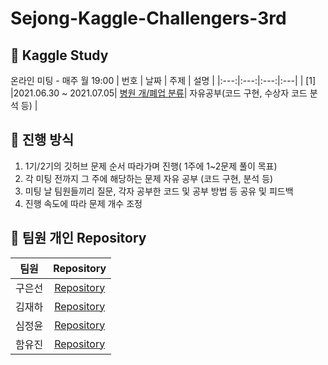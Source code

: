 # Sejong-Kaggle-Challengers-3rd
## 📌 Kaggle Study 
온라인 미팅 - 매주 월 19:00
| 번호 | 날짜 | 주제 | 설명 |
|:---:|:---:|:---:|:---|
| [1] |2021.06.30 ~ 2021.07.05| [병원 개/폐업 분류](https://dacon.io/competitions/official/9565/overview/)| 자유공부(코드 구현, 수상자 코드 분석 등) |

## 📌 진행 방식 
1. 1기/2기의 깃허브 문제 순서 따라가며 진행( 1주에 1~2문제 풀이 목표)
2. 각 미팅 전까지 그 주에 해당하는 문제 자유 공부 (코드 구현, 분석 등)
3. 미팅 날 팀원들끼리 질문, 각자 공부한 코드 및 공부 방법 등 공유 및 피드백
4. 진행 속도에 따라 문제 개수 조정


## 📌 팀원 개인 Repository
| 팀원 | Repository |
| :--------: | :--------: |
| 구은선 |[Repository](https://github.com/Sejong-Kaggle-Challengers-3rd/EunseonGu)|
| 김재하 |[Repository](https://github.com/Sejong-Kaggle-Challengers-3rd/JaehaKim)|
| 심정윤 |[Repository](https://github.com/Sejong-Kaggle-Challengers-3rd)|
| 함유진 |[Repository](https://github.com/Sejong-Kaggle-Challengers-3rd/YujinHam)|
